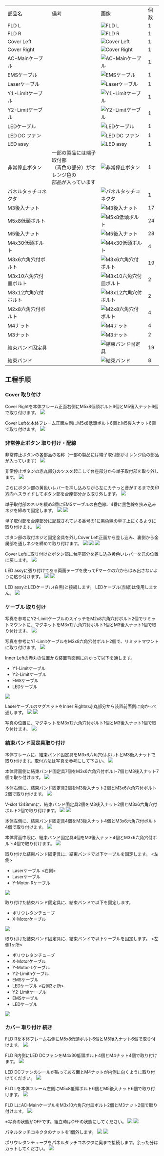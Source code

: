 <table class="packing-list">
    <tbody>
        <tr>
            <td>部品名</td>
            <td>備考</td>
            <td class="packing-img">画像</td>
            <td>個数</td>
        </tr>
        <tr>
            <td>FLD L</td>
            <td></td>
            <td><img src="images/021/packing/058.jpg" alt="FLD L"/></td>
            <td>1</td>
        </tr>
        <tr>
            <td>FLD R</td>
            <td></td>
            <td><img src="images/021/packing/052.jpg" alt="FLD R"/></td>
            <td>1</td>
        </tr>
        <tr>
            <td>Cover Left</td>
            <td></td>
            <td><img src="images/021/packing/054.jpg" alt="Cover Left"/></td>
            <td>1</td>
        </tr>
        <tr>
            <td>Cover Right</td>
            <td></td>
            <td><img src="images/021/packing/055.jpg" alt="Cover Right"/></td>
            <td>1</td>
        </tr>
        <tr>
            <td>AC-Mainケーブル</td>
            <td></td>
            <td><img src="images/021/packing/170.jpg" alt="AC-Mainケーブル"/></td>
            <td>1</td>
        </tr>
        <tr>
            <td>EMSケーブル</td>
            <td></td>
            <td><img src="images/021/packing/173.jpg" alt="EMSケーブル"/></td>
            <td>1</td>
        </tr>
        <tr>
            <td>Laserケーブル</td>
            <td></td>
            <td><img src="images/021/packing/175.jpg" alt="Laserケーブル"/></td>
            <td>1</td>
        </tr>
        <tr>
            <td>Y1-Limitケーブル</td>
            <td></td>
            <td><img src="images/021/packing/178.jpg" alt="Y1-Limitケーブル"/></td>
            <td>1</td>
        </tr>
        <tr>
            <td>Y2-Limitケーブル</td>
            <td></td>
            <td><img src="images/021/packing/179.jpg" alt="Y2-Limitケーブル"/></td>
            <td>1</td>
        </tr>
        <tr>
            <td>LEDケーブル</td>
            <td></td>
            <td><img src="images/021/packing/183.jpg" alt="LEDケーブル"/></td>
            <td>1</td>
        </tr>
        <tr>
            <td>LED DC ファン</td>
            <td></td>
            <td><img src="images/021/packing/085.jpg" alt="LED DC ファン"/></td>
            <td>1</td>
        </tr>
        <tr>
            <td>LED assy</td>
            <td></td>
            <td><img src="images/021/packing/168.jpg" alt="LED assy"/></td>
            <td>1</td>
        </tr>
        <tr>
            <td>非常停止ボタン</td>
            <td>一部の製品には端子取付部
                <br/>
                （青色の部分）がオレンジ色の
                <br/>
                部品が入っています</td>
            <td><img src="images/021/packing/092.jpg" alt="非常停止ボタン"/></td>
            <td>1</td>
        </tr>
        <tr>
            <td>パネルタッチコネクタ</td>
            <td></td>
            <td><img src="images/021/packing/091.jpg" alt="パネルタッチコネクタ"/></td>
            <td>1</td>
        </tr>
        <tr>
            <td>M3後入ナット</td>
            <td></td>
            <td><img src="images/021/packing/124.jpg" alt="M3後入ナット"/></td>
            <td>17</td>
        </tr>
        <tr>
            <td>M5x8低頭ボルト</td>
            <td></td>
            <td><img src="images/021/packing/145.jpg" alt="M5x8低頭ボルト"/></td>
            <td>24</td>
        </tr>
        <tr>
            <td>M5後入ナット</td>
            <td></td>
            <td><img src="images/021/packing/139.jpg" alt="M5後入ナット"/></td>
            <td>28</td>
        </tr>
        <tr>
            <td>M4x30低頭ボルト</td>
            <td></td>
            <td><img src="images/021/packing/138.jpg" alt="M4x30低頭ボルト"/></td>
            <td>4</td>
        </tr>
        <tr>
            <td>M3x6六角穴付ボルト</td>
            <td></td>
            <td><img src="images/021/packing/126.jpg" alt="M3x6六角穴付ボルト"/></td>
            <td>19</td>
        </tr>
        <tr>
            <td>M3x10六角穴付皿ボルト</td>
            <td></td>
            <td><img src="images/021/packing/164.jpg" alt="M3x10六角穴付皿ボルト"/></td>
            <td>2</td>
        </tr>
        <tr>
            <td>M3x12六角穴付ボルト</td>
            <td></td>
            <td><img src="images/021/packing/129.jpg" alt="M3x12六角穴付ボルト"/></td>
            <td>2</td>
        </tr>
        <tr>
            <td>M2x8六角穴付ボルト</td>
            <td></td>
            <td><img src="images/021/packing/123.jpg" alt="M2x8六角穴付ボルト"/></td>
            <td>4</td>
        </tr>
        <tr>
            <td>M4ナット</td>
            <td></td>
            <td><img src="images/021/packing/132.jpg" alt="M4ナット"/></td>
            <td>4</td>
        </tr>
        <tr>
            <td>M3ナット</td>
            <td></td>
            <td><img src="images/021/packing/165.jpg" alt="M3ナット"/></td>
            <td>2</td>
        </tr>
        <tr>
            <td>結束バンド固定具</td>
            <td></td>
            <td><img src="images/021/packing/119.jpg" alt="結束バンド固定具"/></td>
            <td>19</td>
        </tr>
        <tr>
            <td>結束バンド</td>
            <td></td>
            <td><img src="images/021/packing/120.jpg" alt="結束バンド"/></td>
            <td>8</td>
        </tr>
    </tbody>
</table>

## 工程手順

### Cover 取り付け

Cover Rightを本体フレーム正面右側にM5x8低頭ボルト6個とM5後入ナット6個で取り付けます。
<img src="images/021/000.jpg"/>

Cover Leftを本体フレーム正面左側にM5x8低頭ボルト6個とM5後入ナット6個で取り付けます。
<img src="images/021/001.jpg"/>

### 非常停止ボタン 取り付け・配線

非常停止ボタンの各部品の名称（一部の製品には端子取付部がオレンジ色の部品が入っています）
<img src="images/021/002.jpg"/>

非常停止ボタンの赤丸部分のツメを起こして台座部分から単子取付部を取り外します。
<img src="images/021/003.jpg"/>

さらにボタン部の黄色いレバーを押し込みながら左にカチっと音がするまで矢印方向へスライドしてボタン部を台座部分から取り外します。
<img src="images/021/004.jpg"/>

単子取付部のネジを緩め3番にEMSケーブルの白色線、4番に黒色線を挟み込みネジを締めて固定します。
<img src="images/021/005.jpg"/>
<img src="images/021/006.jpg"/>

単子取付部を台座部分に記載されている番号の1に黒色線の単子上にくるように取り付けます。
<img src="images/021/007.jpg"/>

ボタン部の取付ネジと固定金具を外しCover Left正面から差し込み、裏側から金属部を通しネジを締めて取り付けます。
<img src="images/021/008.jpg"/>
<img src="images/021/009.jpg"/>
<img src="images/021/010.jpg"/>

Cover Leftに取り付けたボタン部に台座部分を差し込み黄色いレバーを元の位置に戻します。
<img src="images/021/011.jpg"/>

LED assyに張り付けてある両面テープを使ってFマークの穴からはみ出さないように貼り付けます。
<img src="images/021/012.jpg"/>
<img src="images/021/013.jpg"/>

LED assyとLEDケーブル(白黒)と接続します。
LEDケーブル(赤緑)は使用しません。
<img src="images/021/014.jpg"/>

### ケーブル 取り付け

写真を参考にY2-LimitケーブルのスイッチをM2x8六角穴付ボルト2個でリミットマウントに、マグネットをM3x12六角穴付ボルト1個とM3後入ナット1個で取り付けます。
<img src="images/021/015.jpg"/>

写真を参考にY1-LimitケーブルをM2x8六角穴付ボルト2個で、リミットマウントに取り付けます。
<img src="images/021/016.jpg"/>

Inner Leftの赤丸の位置から装置背面側に向かって以下を通します。
- Y1-Limitケーブル
- Y2-Limitケーブル
- EMSケーブル
- LEDケーブル
<img src="images/021/017.jpg"/>

LaserケーブルのマグネットをInner Rightの赤丸部分から装置前面側に向かって通します。
<img src="images/021/018.jpg"/>
<img src="images/021/019.jpg"/>

写真の位置に、マグネットをM3x12六角穴付ボルト1個とM3後入ナット1個で取り付けます。
<img src="images/021/020.jpg"/>

### 結束バンド固定具取り付け

本体フレームに、結束バンド固定具をM3x6六角穴付ボルトとM3後入ナットで取り付けます。取付方法は写真を参考にして下さい。
<img src="images/021/021.jpg"/>

本体背面側に結束バンド固定具7個をM3x6六角穴付ボルト7個とM3後入ナット7個で取り付けます。
<img src="images/021/022.jpg"/>

本体右側に、結束バンド固定具2個をM3後入ナット2個とM3x6六角穴付ボルト2個で取り付けます。
<img src="images/021/023.jpg"/>

V-slot 1348mmに、結束バンド固定具2個をM3後入ナット2個とM3x6六角穴付ボルト2個で取り付けます。
<img src="images/021/024.jpg"/>
<img src="images/021/025.jpg"/>

本体左側に、結束バンド固定具4個をM3後入ナット4個とM3x6六角穴付ボルト4個で取り付けます。
<img src="images/021/026.jpg"/>

本体背面中段に、結束バンド固定具4個をM3後入ナット4個とM3x6六角穴付ボルト4個で取り付けます。
<img src="images/021/027.jpg"/>

取り付けた結束バンド固定具に、結束バンドで以下ケーブルを固定します。
&lt;左側&gt;
- Laserケーブル
&lt;右側&gt;
- Laserケーブル
- Y-Motor-Rケーブル
<img src="images/021/028.jpg"/>

取り付けた結束バンド固定具に、結束バンドで以下を固定します。
- ポリウレタンチューブ
- X-Motorケーブル
<img src="images/021/029.jpg"/>

取り付けた結束バンド固定具に、結束バンドで以下ケーブルを固定します。
&lt;左側1ヶ所&gt;
- ポリウレタンチューブ
- X-Motorケーブル
- Y-Motor-Lケーブル
- Y2-Limithケーブル
- EMSケーブル
- LEDケーブル
&lt;右側3ヶ所&gt;
- Y2-Limitケーブル
- EMSケーブル
- LEDケーブル
<img src="images/021/030.jpg"/>

### カバー 取り付け 続き

FLD Rを本体フレーム右側にM5x8低頭ボルト6個とM5後入ナット6個で取り付けます。
<img src="images/021/031.jpg"/>

FLD R内側にLED DCファンをM4x30低頭ボルト4個とM4ナット4個で取り付けます。
<img src="images/021/032.jpg"/>

LED DCファンのシールが貼ってある面とM4ナットが内側に向くように取り付けてください。
<img src="images/021/033.jpg"/>

FLD Lを本体フレーム左側にM5x8低頭ボルト6個とM5後入ナット6個で取り付けます。
<img src="images/021/034.jpg"/>

FLD LにAC-MainケーブルをM3x10六角穴付皿ボルト2個とM3ナット2個で取り付けます。
<img src="images/021/035.jpg"/>

※写真の状態がOFFです。組立時はOFFの状態にしてください。
<img src="images/021/036.jpg"/>
<img src="images/021/037.jpg"/>

パネルタッチコネクタのナットを1個外します。
<img src="images/021/038.jpg"/>
<img src="images/021/039.jpg"/>

ポリウレタンチューブをパネルタッチコネクタに奥まで接続します。余った分はカットしてください。
<img src="images/021/040.jpg"/>